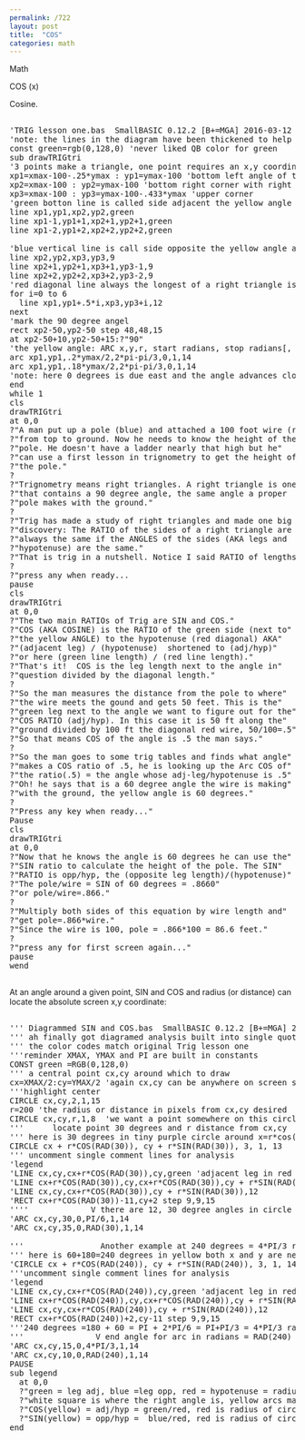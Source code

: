 ```yaml
---
permalink: /722
layout: post
title:  "COS"
categories: math
---
```

Math

COS (x)

Cosine.

<pre>

'TRIG lesson one.bas  SmallBASIC 0.12.2 [B+=MGA] 2016-03-12
'note: the lines in the diagram have been thickened to help see and identify the color
const green=rgb(0,128,0) 'never liked QB color for green
sub drawTRIGtri
'3 points make a triangle, one point requires an x,y coordinate
xp1=xmax-100-.25*ymax : yp1=ymax-100 'bottom left angle of triangle
xp2=xmax-100 : yp2=ymax-100 'bottom right corner with right angle
xp3=xmax-100 : yp3=ymax-100-.433*ymax 'upper corner
'green botton line is called side adjacent the yellow angle at the base of this triangle (not the 90 degree right angle)
line xp1,yp1,xp2,yp2,green
line xp1-1,yp1+1,xp2+1,yp2+1,green
line xp1-2,yp1+2,xp2+2,yp2+2,green

'blue vertical line is call side opposite the yellow angle at the base of this triangle (not the 90 degree right angle)
line xp2,yp2,xp3,yp3,9
line xp2+1,yp2+1,xp3+1,yp3-1,9
line xp2+2,yp2+2,xp3+2,yp3-2,9   
'red diagonal line always the longest of a right triangle is called the hypotenuse
for i=0 to 6
  line xp1,yp1+.5*i,xp3,yp3+i,12
next
'mark the 90 degree angel
rect xp2-50,yp2-50 step 48,48,15 
at xp2-50+10,yp2-50+15:?"90"
'the yellow angle: ARC x,y,r, start radians, stop radians[, aspect [, color]] note: start clockwise to stop radians
arc xp1,yp1,.2*ymax/2,2*pi-pi/3,0,1,14
arc xp1,yp1,.18*ymax/2,2*pi-pi/3,0,1,14
'note: here 0 degrees is due east and the angle advances clockwise
end
while 1
cls
drawTRIGtri
at 0,0
?"A man put up a pole (blue) and attached a 100 foot wire (red)"
?"from top to ground. Now he needs to know the height of the"
?"pole. He doesn't have a ladder nearly that high but he"
?"can use a first lesson in trignometry to get the height of"
?"the pole."
?
?"Trignometry means right triangles. A right triangle is one
?"that contains a 90 degree angle, the same angle a proper 
?"pole makes with the ground."
?
?"Trig has made a study of right triangles and made one big
?"discovery: The RATIO of the sides of a right triangle are 
?"always the same if the ANGLES of the sides (AKA legs and 
?"hypotenuse) are the same." 
?"That is trig in a nutshell. Notice I said RATIO of lengths."
?
?"press any when ready...
pause
cls
drawTRIGtri
at 0,0
?"The two main RATIOs of Trig are SIN and COS."
?"COS (AKA COSINE) is the RATIO of the green side (next to"
?"the yellow ANGLE) to the hypotenuse (red diagonal) AKA"  
?"(adjacent leg) / (hypotenuse)  shortened to (adj/hyp)"
?"or here (green line length) / (red line length)."
?"That's it!  COS is the leg length next to the angle in"
?"question divided by the diagonal length."
?
?"So the man measures the distance from the pole to where"
?"the wire meets the gound and gets 50 feet. This is the"
?"green leg next to the angle we want to figure out for the"
?"COS RATIO (adj/hyp). In this case it is 50 ft along the" 
?"ground divided by 100 ft the diagonal red wire, 50/100=.5" 
?"So that means COS of the angle is .5 the man says."
?
?"So the man goes to some trig tables and finds what angle"
?"makes a COS ratio of .5, he is looking up the Arc COS of"
?"the ratio(.5) = the angle whose adj-leg/hypotenuse is .5" 
?"Oh! he says that is a 60 degree angle the wire is making"
?"with the ground, the yellow angle is 60 degrees."
?
?"Press any key when ready..."
Pause
cls
drawTRIGtri
at 0,0
?"Now that he knows the angle is 60 degrees he can use the"
?"SIN ratio to calculate the height of the pole. The SIN"
?"RATIO is opp/hyp, the (opposite leg length)/(hypotenuse)"
?"The pole/wire = SIN of 60 degrees = .8660"
?"or pole/wire=.866."
?
?"Multiply both sides of this equation by wire length and" 
?"get pole=.866*wire."
?"Since the wire is 100, pole = .866*100 = 86.6 feet."
?
?"press any for first screen again..."
pause
wend

</pre>

At an angle around a given point, SIN and COS and radius (or distance) can locate the absolute screen x,y coordinate:
<pre>

''' Diagrammed SIN and COS.bas  SmallBASIC 0.12.2 [B+=MGA] 2016-03-16
''' ah finally got diagramed analysis built into single quote commented code!!!
''' the color codes match original Trig lesson one
'''reminder XMAX, YMAX and PI are built in constants
CONST green =RGB(0,128,0)
''' a central point cx,cy around which to draw 
cx=XMAX/2:cy=YMAX/2 'again cx,cy can be anywhere on screen so dont make them constant
'''highlight center
CIRCLE cx,cy,2,1,15
r=200 'the radius or distance in pixels from cx,cy desired
CIRCLE cx,cy,r,1,8  'we want a point somewhere on this circle, radius = constant distance away from point
'''      locate point 30 degrees and r distance from cx,cy       30 degrees = PI/6 radians
''' here is 30 degrees in tiny purple circle around x=r*cos(rad(30),y=r*sin(rad(30)
CIRCLE cx + r*COS(RAD(30)), cy + r*SIN(RAD(30)), 3, 1, 13   'x,y,r=3,aspect=1,color 13
''' uncomment single comment lines for analysis
'legend
'LINE cx,cy,cx+r*COS(RAD(30)),cy,green 'adjacent leg in red
'LINE cx+r*COS(RAD(30)),cy,cx+r*COS(RAD(30)),cy + r*SIN(RAD(30)),9 'leg opposite in blue
'LINE cx,cy,cx+r*COS(RAD(30)),cy + r*SIN(RAD(30)),12
'RECT cx+r*COS(RAD(30))-11,cy+2 step 9,9,15
''''             V there are 12, 30 degree angles in circle (2*PI) so 2*PI/12 or PI/6
'ARC cx,cy,30,0,PI/6,1,14
'ARC cx,cy,35,0,RAD(30),1,14

'''                Another example at 240 degrees = 4*PI/3 radians
''' here is 60+180=240 degrees in yellow both x and y are neg in relation to cx,cy
'CIRCLE cx + r*COS(RAD(240)), cy + r*SIN(RAD(240)), 3, 1, 14  'yellow
'''uncomment single comment lines for analysis
'legend
'LINE cx,cy,cx+r*COS(RAD(240)),cy,green 'adjacent leg in red
'LINE cx+r*COS(RAD(240)),cy,cx+r*COS(RAD(240)),cy + r*SIN(RAD(240)),9 'leg opposite in blue
'LINE cx,cy,cx+r*COS(RAD(240)),cy + r*SIN(RAD(240)),12
'RECT cx+r*COS(RAD(240))+2,cy-11 step 9,9,15
'''240 degrees =180 + 60 = PI + 2*PI/6 = PI+PI/3 = 4*PI/3 radians
'''               V end angle for arc in radians = RAD(240) or 4*PI/3 radians
'ARC cx,cy,15,0,4*PI/3,1,14
'ARC cx,cy,10,0,RAD(240),1,14
PAUSE
sub legend
  at 0,0
  ?"green = leg adj, blue =leg opp, red = hypotenuse = radius"
  ?"white square is where the right angle is, yellow arcs mark angle in question
  ?"COS(yellow) = adj/hyp = green/red, red is radius of circle
  ?"SIN(yellow) = opp/hyp =  blue/red, red is radius of circle
end 

</pre>

